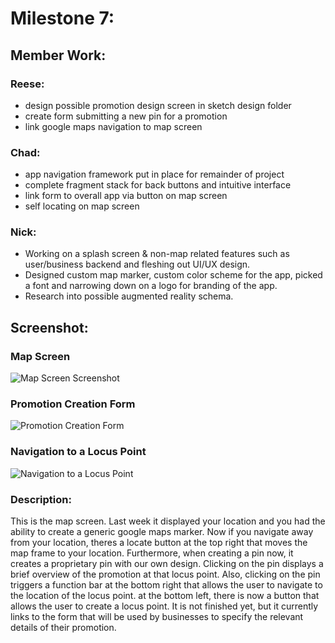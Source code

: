 # Milestone 7:

## Member Work:
### Reese:
- design possible promotion design screen in sketch design folder
- create form submitting a new pin for a promotion
- link google maps navigation to map screen

### Chad:
- app navigation framework put in place for remainder of project
- complete fragment stack for back buttons and intuitive interface
- link form to overall app via button on map screen
- self locating on map screen

### Nick:
- Working on a splash screen & non-map related features such as user/business backend and fleshing out UI/UX design.
- Designed custom map marker, custom color scheme for the app, picked a font and narrowing down on a logo for branding of the app. 
- Research into possible augmented reality schema.

## Screenshot: 
### Map Screen
![Map Screen Screenshot](https://github.com/reesewahlin/COGS121-Guography/blob/master/storyboards/M7_locuspoint.png)
### Promotion Creation Form
![Promotion Creation Form](https://github.com/reesewahlin/COGS121-Guography/blob/master/storyboards/M7_promoform.png)
### Navigation to a Locus Point
![Navigation to a Locus Point](https://github.com/reesewahlin/COGS121-Guography/blob/master/storyboards/M7_gmnav.png)
### Description:
This is the map screen. Last week it displayed your location and you had the ability to create a generic google maps marker. Now if you navigate away from your location, theres a locate button at the top right that moves the map frame to your location. Furthermore, when creating a pin now, it creates a proprietary pin with our own design. Clicking on the pin displays a brief overview of the promotion at that locus point. Also, clicking on the pin triggers a function bar at the bottom right that allows the user to navigate to the location of the locus point. at the bottom left, there is now a button that allows the user to create a locus point. It is not finished yet, but it currently links to the form that will be used by businesses to specify the relevant details of their promotion.
